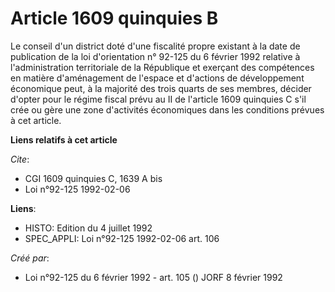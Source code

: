# Article 1609 quinquies B

Le conseil d'un district doté d'une fiscalité propre existant à la date de publication de la loi d'orientation n° 92-125 du 6
février 1992 relative à l'administration territoriale de la République et exerçant des compétences en matière d'aménagement
de l'espace et d'actions de développement économique peut, à la majorité des trois quarts de ses membres, décider d'opter
pour le régime fiscal prévu au II de l'article 1609 quinquies C s'il crée ou gère une zone d'activités économiques dans les
conditions prévues à cet article.

**Liens relatifs à cet article**

_Cite_:

  - CGI 1609 quinquies C, 1639 A bis
  - Loi n°92-125 1992-02-06

**Liens**:

  - HISTO: Edition du 4 juillet 1992
  - SPEC_APPLI: Loi n°92-125 1992-02-06 art. 106

_Créé par_:

  - Loi n°92-125 du 6 février 1992 - art. 105 () JORF 8 février 1992
